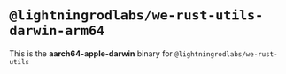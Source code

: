 # `@lightningrodlabs/we-rust-utils-darwin-arm64`

This is the **aarch64-apple-darwin** binary for `@lightningrodlabs/we-rust-utils`
